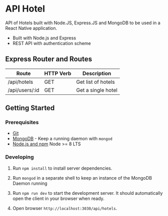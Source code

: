 # API Hotel

API of Hotels built with Node.JS, Express.JS and MongoDB to be used in a React Native application.

- Built with Node.js and Express
- REST API with authentication scheme

## Express Router and Routes

| Route           | HTTP Verb | Description                          |
| --------------- | --------- | ------------------------------------ |
| /api/hotels     | GET       | Get list of hotels                   |
| /api/users/:id  | GET       | Get a single hotel                   |

## Getting Started

### Prerequisites

- [Git](https://git-scm.com/)
- [MongoDB](https://www.mongodb.org/) - Keep a running daemon with `mongod`
- [Node.js and npm](nodejs.org) Node >= 8 LTS

### Developing

1. Run `npm install` to install server dependencies.

2. Run `mongod` in a separate shell to keep an instance of the MongoDB Daemon running

3. Run `npm run dev` to start the development server. It should automatically open the client in your browser when ready.

4. Open browser `http://localhost:3030/api/hotels`.

